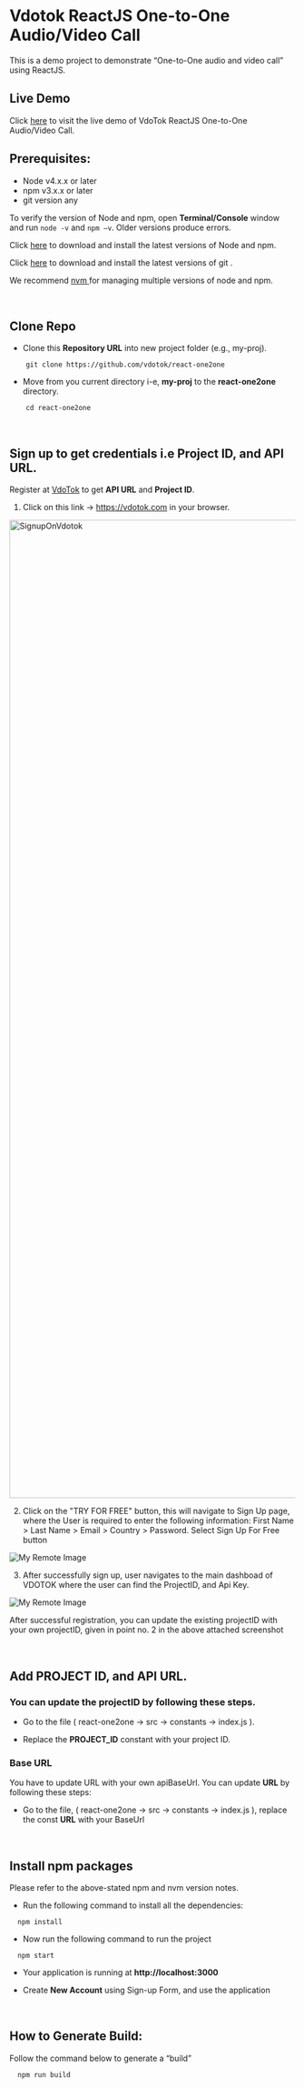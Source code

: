 # Vdotok ReactJS One-to-One Audio/Video Call

This is a demo project to demonstrate “One-to-One audio and video call” using ReactJS.

## Live Demo

Click <a href="https://d-react-one2one.vdotok.dev" title="Call Demo">here</a> to visit the live demo of VdoTok ReactJS One-to-One Audio/Video Call.

## Prerequisites:

- Node v4.x.x or later
- npm v3.x.x or later
- git version any

To verify the version of Node and npm, open **Terminal/Console** window and run `node -v` and `npm –v`. Older versions produce errors.

Click <a href="https://docs.npmjs.com/downloading-and-installing-node-js-and-npm" target="_blank">here</a> to download and install the latest versions of Node and npm.

Click <a href="https://git-scm.com/downloads" target="_blank">here</a> to download and install the latest versions of git .

We recommend <a href="https://github.com/nvm-sh/nvm"> nvm </a> for managing multiple versions of node and npm.


<br/>


## Clone Repo

- Clone this **Repository URL** into new project folder (e.g., my-proj).

```shell
    git clone https://github.com/vdotok/react-one2one
```

- Move from you current directory i-e, **my-proj** to the **react-one2one** directory.

```shell
    cd react-one2one
```

</br>

## Sign up to get credentials i.e Project ID, and API URL.

Register at <a href="https://vdotok.com">VdoTok</a> to get **API URL** and **Project ID**.

1. Click on this link -> <a href="https://vdotok.com">https://vdotok.com</a> in your browser.

<img width="1721" alt="SignupOnVdotok" src="https://github.com/vdotok/react-one2one/assets/134290022/5c6fc74f-7c32-4e2a-b6cf-ca5be6cb1a12">

2. Click on the "TRY FOR FREE" button, this will navigate to Sign Up page, where the User is required to enter the following information: First Name > Last Name > Email > Country > Password. Select Sign Up For Free button

![My Remote Image](https://user-images.githubusercontent.com/87179594/184070989-e8b26d85-6e64-4ef3-b6d7-56449738236c.jpg)

3. After successfully sign up, user navigates to the main dashboad of VDOTOK where the user can find the ProjectID, and Api Key.

![My Remote Image](https://user-images.githubusercontent.com/87179594/184071060-9909513b-f880-4de8-9481-6ab91ae2be95.jpg)

After successful registration, you can update the existing projectID with your own projectID, given in point no. 2 in the above attached screenshot

</br>

## Add PROJECT ID, and API URL.


### You can update the projectID by following these steps.

- Go to the file ( react-one2one -> src -> constants -> index.js ).

- Replace the **PROJECT_ID** constant with your project ID.


### Base URL

You have to update URL with your own apiBaseUrl. You can update **URL** by following these steps:

- Go to the file, ( react-one2one -> src -> constants -> index.js ), replace the const **URL** with your BaseUrl


</br>


## Install npm packages

Please refer to the above-stated npm and nvm version notes.

- Run the following command to install all the dependencies:

```shell
  npm install
```

- Now run the following command to run the project

```shell
  npm start
```

- Your application is running at **http://localhost:3000**

- Create **New Account** using Sign-up Form, and use the application

</br>

## How to Generate Build:

Follow the command below to generate a “build”

```shell
  npm run build
```


</br>






